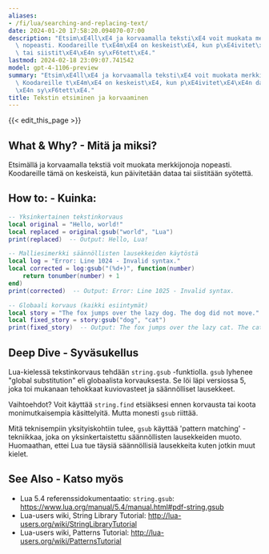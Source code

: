 ```yaml
---
aliases:
- /fi/lua/searching-and-replacing-text/
date: 2024-01-20 17:58:20.094070-07:00
description: "Etsim\xE4ll\xE4 ja korvaamalla teksti\xE4 voit muokata merkkijonoja\
  \ nopeasti. Koodareille t\xE4m\xE4 on keskeist\xE4, kun p\xE4ivitet\xE4\xE4n dataa\
  \ tai siistit\xE4\xE4n sy\xF6tett\xE4."
lastmod: 2024-02-18 23:09:07.741542
model: gpt-4-1106-preview
summary: "Etsim\xE4ll\xE4 ja korvaamalla teksti\xE4 voit muokata merkkijonoja nopeasti.\
  \ Koodareille t\xE4m\xE4 on keskeist\xE4, kun p\xE4ivitet\xE4\xE4n dataa tai siistit\xE4\
  \xE4n sy\xF6tett\xE4."
title: Tekstin etsiminen ja korvaaminen
---
```


{{< edit_this_page >}}

## What & Why? - Mitä ja miksi?

Etsimällä ja korvaamalla tekstiä voit muokata merkkijonoja nopeasti. Koodareille tämä on keskeistä, kun päivitetään dataa tai siistitään syötettä.

## How to: - Kuinka:

```Lua
-- Yksinkertainen tekstinkorvaus
local original = "Hello, world!"
local replaced = original:gsub("world", "Lua")
print(replaced)  -- Output: Hello, Lua!

-- Malliesimerkki säännöllisten lausekkeiden käytöstä
local log = "Error: Line 1024 - Invalid syntax."
local corrected = log:gsub("(%d+)", function(number) 
    return tonumber(number) + 1 
end)
print(corrected)  -- Output: Error: Line 1025 - Invalid syntax.

-- Globaali korvaus (kaikki esiintymät)
local story = "The fox jumps over the lazy dog. The dog did not move."
local fixed_story = story:gsub("dog", "cat")
print(fixed_story)  -- Output: The fox jumps over the lazy cat. The cat did not move.
```

## Deep Dive - Syväsukellus

Lua-kielessä tekstinkorvaus tehdään `string.gsub` -funktiolla. `gsub` lyhenee "global substitution" eli globaalista korvauksesta. Se löi läpi versiossa 5, joka toi mukanaan tehokkaat kuviovasteet ja säännölliset lausekkeet.

Vaihtoehdot? Voit käyttää `string.find` etsiäksesi ennen korvausta tai koota monimutkaisempia käsittelyitä. Mutta monesti `gsub` riittää.

Mitä teknisempiin yksityiskohtiin tulee, `gsub` käyttää 'pattern matching' -tekniikkaa, joka on yksinkertaistettu säännöllisten lausekkeiden muoto. Huomaathan, ettei Lua tue täysiä säännöllisiä lausekkeita kuten jotkin muut kielet.

## See Also - Katso myös

- Lua 5.4 referenssidokumentaatio: `string.gsub`: https://www.lua.org/manual/5.4/manual.html#pdf-string.gsub
- Lua-users wiki, String Library Tutorial: http://lua-users.org/wiki/StringLibraryTutorial
- Lua-users wiki, Patterns Tutorial: http://lua-users.org/wiki/PatternsTutorial
